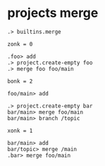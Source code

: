 # projects merge

```ucm
.> builtins.merge
```

```unison
zonk = 0
```

```ucm
.foo> add
.> project.create-empty foo
.> merge foo foo/main
```

```unison
bonk = 2
```

```ucm
foo/main> add
```

```ucm
.> project.create-empty bar
bar/main> merge foo/main
bar/main> branch /topic
```

```unison
xonk = 1
```

```ucm
bar/main> add
bar/topic> merge /main
.bar> merge foo/main
```
